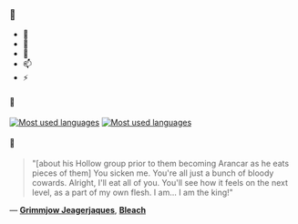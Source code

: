 ### 👋

- 🔭
- 🌱
- 💬
- 📫
- ⚡

#### 🧏

[![Most used languages](https://github-readme-stats-aynah.vercel.app/api/top-langs/?username=aynh&theme=solarized-dark&langs_count=6&layout=compact&hide_title=true)](https://github.com/anuraghazra/github-readme-stats#gh-dark-mode-only)
[![Most used languages](https://github-readme-stats-aynah.vercel.app/api/top-langs/?username=aynh&theme=solarized-light&langs_count=6&layout=compact&hide_title=true)](https://github.com/anuraghazra/github-readme-stats#gh-light-mode-only)

#### 💬

> "[about his Hollow group prior to them becoming Arancar as he eats pieces of them] You sicken me. You're all just a bunch of bloody cowards. Alright, I'll eat all of you. You'll see how it feels on the next level, as a part of my own flesh. I am... I am the king!"

&mdash; [**Grimmjow Jeagerjaques**](https://myanimelist.net/character.php?q=Grimmjow%20Jeagerjaques&cat=character), [**Bleach**](https://myanimelist.net/search/all?q=Bleach&cat=all)
